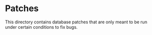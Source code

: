 # Patches

This directory contains database patches that are only meant to be run under certain conditions to fix bugs.